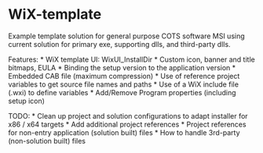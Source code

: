 WiX-template
============

Example template solution for general purpose COTS software MSI using current solution for primary exe, supporting dlls, and third-party dlls.

Features:
	* WiX template UI:  WixUI_InstallDir
		* Custom icon, banner and title bitmaps, EULA
	* Binding the setup version to the application version
	* Embedded CAB file (maximum compression)
	* Use of reference project variables to get source file names and paths
	* Use of a WiX include file (.wxi) to define variables
	* Add/Remove Program properties (including setup icon)

TODO:
	* Clean up project and solution configurations to adapt installer for x86 / x64 targets
	* Add additional project references
		* Project references for non-entry application (solution built) files
		* How to handle 3rd-party (non-solution built) files
